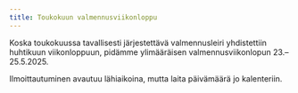 ```yaml
---
title: Toukokuun valmennusviikonloppu
---
```


Koska toukokuussa tavallisesti järjestettävä valmennusleiri yhdistettiin
huhtikuun viikonloppuun, pidämme ylimääräisen valmennusviikonlopun
23.&ndash;25.5.2025.

Ilmoittautuminen avautuu lähiaikoina, mutta laita päivämäärä jo kalenteriin.
